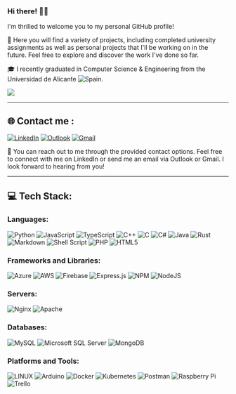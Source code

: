 ### Hi there! 🐱‍👤

I'm thrilled to welcome you to my personal GitHub profile!

🚀 Here you will find a variety of projects, including completed university assignments as well as personal projects that I'll be working on in the future. Feel free to explore and discover the work I've done so far.

🎓 I recently graduated in Computer Science & Engineering from the Universidad de Alicante ![Spain](https://raw.githubusercontent.com/stevenrskelton/flag-icon/master/png/16/country-4x3/es.png "Spain").

[![](https://visitcount.itsvg.in/api?id=Javiiiis&icon=5&color=12)](https://visitcount.itsvg.in)

---

## 🌐 Contact me :
[![LinkedIn](https://img.shields.io/badge/LinkedIn-0077B5?style=for-the-badge&logo=linkedin&logoColor=white)](https://linkedin.com/in/jav1pm)
[![Outlook](https://img.shields.io/badge/Microsoft_Outlook-0078D4?style=for-the-badge&logo=microsoft-outlook&logoColor=white)](mailto:jav1pm@outlook.es)
[![Gmail](https://img.shields.io/badge/Gmail-D14836?style=for-the-badge&logo=gmail&logoColor=white)](https://mail.google.com/mail/?view=cm&source=mailto&to=[javi18pm@gmail.com])

📩 You can reach out to me through the provided contact options. Feel free to connect with me on LinkedIn or send me an email via Outlook or Gmail. I look forward to hearing from you!


---
## 💻 Tech Stack:

### Languages:
![Python](https://img.shields.io/badge/python-3670A0?style=flat&logo=python&logoColor=ffdd54)
![JavaScript](https://img.shields.io/badge/javascript-%23323330.svg?style=flat&logo=javascript&logoColor=%23F7DF1E)
![TypeScript](https://img.shields.io/badge/typescript-%23007ACC.svg?style=flat&logo=typescript&logoColor=white)
![C++](https://img.shields.io/badge/c++-%2300599C.svg?style=flat&logo=c%2B%2B&logoColor=white)
![C](https://img.shields.io/badge/c-%2300599C.svg?style=flat&logo=c&logoColor=white)
![C#](https://img.shields.io/badge/c%23-%23239120.svg?style=flat&logo=c-sharp&logoColor=white)
![Java](https://img.shields.io/badge/java-%23ED8B00.svg?style=flat&logo=java&logoColor=white)
![Rust](https://img.shields.io/badge/rust-%23000000.svg?style=flat&logo=rust&logoColor=white)
![Markdown](https://img.shields.io/badge/markdown-%23000000.svg?style=flat&logo=markdown&logoColor=white)
![Shell Script](https://img.shields.io/badge/shell_script-%23121011.svg?style=flat&logo=gnu-bash&logoColor=white)
![PHP](https://img.shields.io/badge/php-%23777BB4.svg?style=flat&logo=php&logoColor=white)
![HTML5](https://img.shields.io/badge/html5-%23E34F26.svg?style=flat&logo=html5&logoColor=white)

### Frameworks and Libraries:
![Azure](https://img.shields.io/badge/azure-%230072C6.svg?style=flat&logo=azure-devops&logoColor=white)
![AWS](https://img.shields.io/badge/AWS-%23FF9900.svg?style=flat&logo=amazon-aws&logoColor=white)
![Firebase](https://img.shields.io/badge/firebase-%23039BE5.svg?style=flat&logo=firebase)
![Express.js](https://img.shields.io/badge/express.js-%23404d59.svg?style=flat&logo=express&logoColor=%2361DAFB)
![NPM](https://img.shields.io/badge/NPM-%23000000.svg?style=flat&logo=npm&logoColor=white)
![NodeJS](https://img.shields.io/badge/node.js-6DA55F?style=flat&logo=node.js&logoColor=white)

### Servers:
![Nginx](https://img.shields.io/badge/nginx-%23009639.svg?style=flat&logo=nginx&logoColor=white)
![Apache](https://img.shields.io/badge/apache-%23D42029.svg?style=flat&logo=apache&logoColor=white)

### Databases:
![MySQL](https://img.shields.io/badge/mysql-%2300f.svg?style=flat&logo=mysql&logoColor=white)
![Microsoft SQL Server](https://img.shields.io/badge/Microsoft%20SQL%20Server-CC2927?style=flat&logo=microsoft%20sql%20server&logoColor=white)
![MongoDB](https://img.shields.io/badge/MongoDB-%234ea94b.svg?style=flat&logo=mongodb&logoColor=white)

### Platforms and Tools:
![LINUX](https://img.shields.io/badge/Linux-FCC624?style=flat&logo=linux&logoColor=black)
![Arduino](https://img.shields.io/badge/-Arduino-00979D?style=flat&logo=Arduino&logoColor=white)
![Docker](https://img.shields.io/badge/docker-%230db7ed.svg?style=flat&logo=docker&logoColor=white)
![Kubernetes](https://img.shields.io/badge/kubernetes-%23326ce5.svg?style=flat&logo=kubernetes&logoColor=white)
![Postman](https://img.shields.io/badge/Postman-FF6C37?style=flat&logo=postman&logoColor=white)
![Raspberry Pi](https://img.shields.io/badge/-RaspberryPi-C51A4A?style=flat&logo=Raspberry-Pi)
![Trello](https://img.shields.io/badge/Trello-%23026AA7.svg?style=flat&logo=Trello&logoColor=white)

